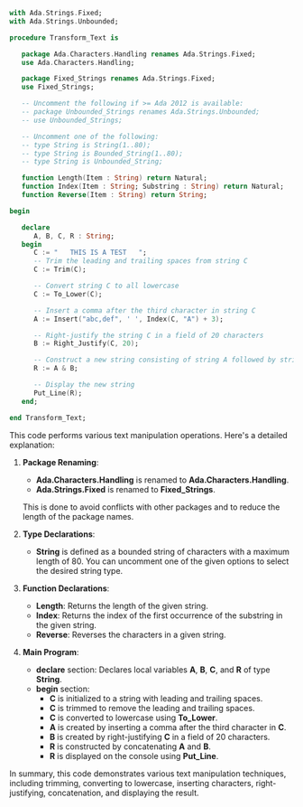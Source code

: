 ```ada
with Ada.Strings.Fixed;
with Ada.Strings.Unbounded;

procedure Transform_Text is

   package Ada.Characters.Handling renames Ada.Strings.Fixed;
   use Ada.Characters.Handling;

   package Fixed_Strings renames Ada.Strings.Fixed;
   use Fixed_Strings;

   -- Uncomment the following if >= Ada 2012 is available:
   -- package Unbounded_Strings renames Ada.Strings.Unbounded;
   -- use Unbounded_Strings;

   -- Uncomment one of the following:
   -- type String is String(1..80);
   -- type String is Bounded_String(1..80);
   -- type String is Unbounded_String;

   function Length(Item : String) return Natural;
   function Index(Item : String; Substring : String) return Natural;
   function Reverse(Item : String) return String;

begin

   declare
      A, B, C, R : String;
   begin
      C := "   THIS IS A TEST   ";
      -- Trim the leading and trailing spaces from string C
      C := Trim(C);

      -- Convert string C to all lowercase
      C := To_Lower(C);

      -- Insert a comma after the third character in string C
      A := Insert("abc,def", ' ', Index(C, "A") + 3);

      -- Right-justify the string C in a field of 20 characters
      B := Right_Justify(C, 20);

      -- Construct a new string consisting of string A followed by string B
      R := A & B;

      -- Display the new string
      Put_Line(R);
   end;

end Transform_Text;
```

This code performs various text manipulation operations. Here's a detailed explanation:

1. **Package Renaming**:
   - **Ada.Characters.Handling** is renamed to **Ada.Characters.Handling**.
   - **Ada.Strings.Fixed** is renamed to **Fixed_Strings**.

   This is done to avoid conflicts with other packages and to reduce the length of the package names.

2. **Type Declarations**:
   - **String** is defined as a bounded string of characters with a maximum length of 80. You can uncomment one of the given options to select the desired string type.

3. **Function Declarations**:
   - **Length**: Returns the length of the given string.
   - **Index**: Returns the index of the first occurrence of the substring in the given string.
   - **Reverse**: Reverses the characters in a given string.

4. **Main Program**:
   - **declare** section: Declares local variables **A**, **B**, **C**, and **R** of type **String**.
   - **begin** section:
     - **C** is initialized to a string with leading and trailing spaces.
     - **C** is trimmed to remove the leading and trailing spaces.
     - **C** is converted to lowercase using **To_Lower**.
     - **A** is created by inserting a comma after the third character in **C**.
     - **B** is created by right-justifying **C** in a field of 20 characters.
     - **R** is constructed by concatenating **A** and **B**.
     - **R** is displayed on the console using **Put_Line**.

In summary, this code demonstrates various text manipulation techniques, including trimming, converting to lowercase, inserting characters, right-justifying, concatenation, and displaying the result.